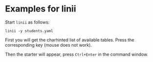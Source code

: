 Examples for linii
==================

Start `linii` as follows:

    linii -y students.yaml

First you will get the charhinted list of available tables. Press the corresponding key (mouse does not work).

Then the starter will appear, press `Ctrl+Enter` in the command window. 
